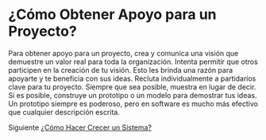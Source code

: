 # ¿Cómo Obtener Apoyo para un Proyecto?
[//]: # (Version:1.0.1)
Para obtener apoyo para un proyecto, crea y comunica una visión que demuestre un valor real para toda la organización. Intenta permitir que otros participen en la creación de tu visión. Esto les brinda una razón para apoyarte y te beneficia con sus ideas. Recluta individualmente a partidarios clave para tu proyecto. Siempre que sea posible, muestra en lugar de decir. Si es posible, construye un prototipo o un modelo para demostrar tus ideas. Un prototipo siempre es poderoso, pero en software es mucho más efectivo que cualquier descripción escrita.

Siguiente [¿Cómo Hacer Crecer un Sistema?](07-How-to-Grow-a-System.md)